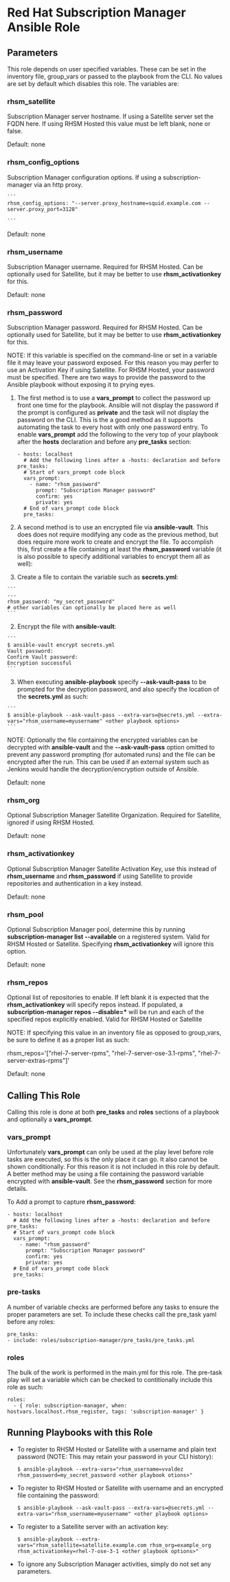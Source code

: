 # Red Hat Subscription Manager Ansible Role

## Parameters

This role depends on user specified variables. These can be set in the inventory file, group_vars or passed to the playbook from the CLI. No values are set by default which disables this role. The variables are:

### rhsm_satellite

Subscription Manager server hostname. If using a Satellite server set the FQDN here. If using RHSM Hosted this value must be left blank, none or false.

Default: none

### rhsm_config_options

Subscription Manager configuration options. If using a subscription-manager via an http proxy.


    ```
    rhsm_config_options: "--server.proxy_hostname=squid.example.com --server.proxy_port=3128" 

    ```
Default: none

### rhsm_username

Subscription Manager username. Required for RHSM Hosted. Can be optionally used for Satellite, but it may be better to use **rhsm_activationkey** for this.

Default: none

### rhsm_password

Subscription Manager password. Required for RHSM Hosted. Can be optionally used for Satellite, but it may be better to use **rhsm_activationkey** for this. 

NOTE: If this variable is specified on the command-line or set in a variable file it may leave your password exposed. For this reason you may perfer to use an Activation Key if using Satellite. For RHSM Hosted, your password must be specified. There are two ways to provide the password to the Ansible playbook without exposing it to prying eyes.

1. The first method is to use a **vars_prompt** to collect the password up front one time for the playbook. Ansible will not display the password if the prompt is configured as **private** and the task will not display the password on the CLI. This is the a good method as it supports automating the task to every host with only one password entry. To enable **vars_prompt** add the following to the very top of your playbook after the **hosts** declaration and before any **pre_tasks** section:

    ```
    - hosts: localhost
      # Add the following lines after a -hosts: declaration and before pre_tasks:
      # Start of vars_prompt code block
      vars_prompt:
        - name: "rhsm_password"
          prompt: "Subscription Manager password"
          confirm: yes
          private: yes
      # End of vars_prompt code block
      pre_tasks:
    ```

2. A second method is to use an encrypted file via **ansible-vault**. This does does not require modifying any code as the previous method, but does require more work to create and encrypt the file. To accomplish this, first create a file containing at least the **rhsm_password** variable (it is also possible to specify additional variables to encrypt them all as well):
  1. Create a file to contain the variable such as **secrets.yml**:

    ```
    ---
    rhsm_password: "my_secret_password"
    # other variables can optionally be placed here as well
    ```

  2. Encrypt the file with **ansible-vault**:

    ```
    $ ansible-vault encrypt secrets.yml
    Vault password: 
    Confirm Vault password: 
    Encryption successful
    ```

  3. When executing **ansible-playbook** specify **--ask-vault-pass** to be prompted for the decryption password, and also specify the location of the **secrets.yml** as such:

    ```
    $ ansible-playbook --ask-vault-pass --extra-vars=@secrets.yml --extra-vars="rhsm_username=myusername" <other playbook options>
    ```

  NOTE: Optionally the file containing the encrypted variables can be decrypted with **ansible-vault** and the **--ask-vault-pass** option omitted to prevent any password prompting (for automated runs) and the file can be encrypted after the run. This can be used if an external system such as Jenkins would handle the decryption/encryption outside of Ansible.

Default: none

### rhsm_org

Optional Subscription Manager Satellite Organization. Required for Satellite, ignored if using RHSM Hosted.

Default: none

### rhsm_activationkey

Optional Subscription Manager Satellite Activation Key, use this instead of **rhsm_username** and **rhsm_password** if using Satellite to provide repositories and authentication in a key instead.

Default: none

### rhsm_pool

Optional Subscription Manager pool, determine this by running **subscription-manager list --available** on a registered system. Valid for RHSM Hosted or Satellite. Specifying **rhsm_activationkey** will ignore this option.

Default: none

### rhsm_repos

Optional list of repositories to enable. If left blank it is expected that the **rhsm_activationkey** will specify repos instead.  If populated, a **subscription-manager repos --disable=\*** will be run and each of the specified repos explicitly enabled. Valid for RHSM Hosted or Satellite

NOTE: If specifying this value in an inventory file as opposed to group_vars, be sure to define it as a proper list as such:

rhsm_repos='["rhel-7-server-rpms", "rhel-7-server-ose-3.1-rpms", "rhel-7-server-extras-rpms"]'

Default: none

## Calling This Role
Calling this role is done at both **pre_tasks** and **roles** sections of a playbook and optionally a **vars_prompt**.

### vars_prompt
Unfortunately **vars_prompt** can only be used at the play level before role tasks are executed, so this is the only place it can go. It also cannot be shown conditionally. For this reason it is not included in this role by default. A better method may be using a file containing the password variable encrypted with **ansible-vault**. See the **rhsm_password** section for more details.

To Add a prompt to capture **rhsm_password**:

```
- hosts: localhost
  # Add the following lines after a -hosts: declaration and before pre_tasks:
  # Start of vars_prompt code block
  vars_prompt:
    - name: "rhsm_password"
      prompt: "Subscription Manager password"
      confirm: yes
      private: yes
  # End of vars_prompt code block
  pre_tasks:
```

### pre-tasks

A number of variable checks are performed before any tasks to ensure the proper parameters are set. To include these checks call the pre_task yaml before any roles:

```
pre_tasks:
- include: roles/subscription-manager/pre_tasks/pre_tasks.yml 
```

### roles

The bulk of the work is performed in the main.yml for this role. The pre-task play will set a variable which can be checked to contitionally include this role as such:

```
roles:
  - { role: subscription-manager, when: hostvars.localhost.rhsm_register, tags: 'subscription-manager' }
```

## Running Playbooks with this Role
 
- To register to RHSM Hosted or Satellite with a username and plain text password (NOTE: This may retain your password in your CLI history):

    ```
    $ ansible-playbook --extra-vars="rhsm_username=vvaldez rhsm_password=my_secret_password <other playbook otions>"
    ```

- To register to RHSM Hosted or Satellite with username and an encrypted file containing the password:

    ```
    $ ansible-playbook --ask-vault-pass --extra-vars=@secrets.yml --extra-vars="rhsm_username=myusername" <other playbook options>

    ```

- To register to a Satellite server with an activation key:

    ```
    $ ansible-playbook --extra-vars="rhsm_satellite=satellite.example.com rhsm_org=example_org rhsm_activationkey=rhel-7-ose-3-1 <other playbook options>"

    ```
- To ignore any Subscription Manager activities, simply do not set any parameters.
